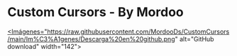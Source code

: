 # Custom Cursors - By Mordoo

<a href="https://www.youtube.com/watch?v=Ljj1wGFJqPY"><Imágenes="https://raw.githubusercontent.com/MordooDs/CustomCursors/main/Im%C3%A1genes/Descarga%20en%20github.png" alt="GitHub download" width="142"></a>
